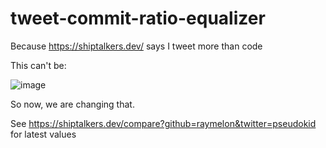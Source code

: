 # tweet-commit-ratio-equalizer
Because https://shiptalkers.dev/ says I tweet more than code

This can't be:

![image](https://shiptalkers.dev/api/og/compare?github=raymelon&displayName=Raymel+Francisco&twitter=pseudokid&commits=2510&tweets=15031&avatar=https%3A%2F%2Fpbs.twimg.com%2Fprofile_images%2F1798445694736543744%2FvFfrDCWY_normal.jpg&etag=1717748045000)

So now, we are changing that.

See https://shiptalkers.dev/compare?github=raymelon&twitter=pseudokid for latest values
